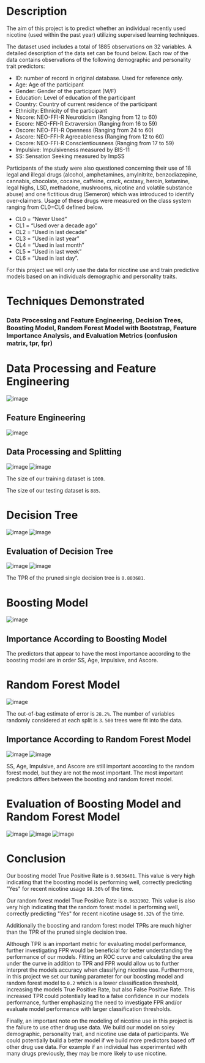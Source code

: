 # Description

The aim of this project is to predict whether an individual recently used nicotine (used within the past year) utilizing supervised learning techniques.

The dataset used includes a total of 1885 observations on 32 variables. A detailed description of the data set can be found below. Each row of the data contains observations of the following demographic and personality trait predictors:

* ID: number of record in original database. Used for reference only.
* Age: Age of the participant
* Gender: Gender of the participant (M/F)
* Education: Level of education of the participant
* Country: Country of current residence of the participant
* Ethnicity: Ethnicity of the participant
* Nscore: NEO-FFI-R Neuroticism (Ranging from 12 to 60)
* Escore: NEO-FFI-R Extraversion (Ranging from 16 to 59)
* Oscore: NEO-FFI-R Openness (Ranging from 24 to 60)
* Ascore: NEO-FFI-R Agreeableness (Ranging from 12 to 60)
* Cscore: NEO-FFI-R Conscientiousness (Ranging from 17 to 59)
* Impulsive: Impulsiveness measured by BIS-11
* SS: Sensation Seeking measured by ImpSS

Participants of the study were also questioned concerning their use of 18 legal and illegal drugs (alcohol, amphetamines, amylnitrite, benzodiazepine, cannabis, chocolate, cocaine, caffeine, crack, ecstasy, heroin, ketamine, legal highs, LSD, methadone, mushrooms, nicotine and volatile substance abuse) and one fictitious drug (Semeron) which was introduced to identify over-claimers. Usage of these drugs were measured on the class system ranging from CL0=CL6 defined below. 

* CL0 = “Never Used”
* CL1 = “Used over a decade ago”
* CL2 = “Used in last decade”
* CL3 = “Used in last year”
* CL4 = “Used in last month”
* CL5 = “Used in last week”
* CL6 = “Used in last day”.

For this project we will only use the data for nicotine use and train predictive models based on an individuals demographic and personality traits. 

# Techniques Demonstrated


### Data Processing and Feature Engineering, Decision Trees, Boosting Model, Random Forest Model with Bootstrap, Feature Importance Analysis, and Evaluation Metrics (confusion matrix, tpr, fpr)


# Data Processing and Feature Engineering

![image](https://github.com/user-attachments/assets/1faede1b-0ef5-40dd-b8f6-5fc026571def)

## Feature Engineering

![image](https://github.com/user-attachments/assets/1c5b8b89-0d07-4695-926d-f6a414b481ba)

## Data Processing and Splitting

![image](https://github.com/user-attachments/assets/fa85f204-7058-4794-9d93-eeff7bb9b07c)
![image](https://github.com/user-attachments/assets/6a59abdb-9190-413b-b90b-a91bbfdda853)

The size of our training dataset is `1000`.

The size of our testing dataset is `885`.

# Decision Tree

![image](https://github.com/user-attachments/assets/90dd35eb-4fb7-470b-88ce-0567438cc873)
![image](https://github.com/user-attachments/assets/8cce5524-20ee-4478-9931-4ccfa6f4b71a)

## Evaluation of Decision Tree

![image](https://github.com/user-attachments/assets/d01aaee8-c95b-4214-997b-91f8091eddcd)
![image](https://github.com/user-attachments/assets/4b235c10-f6ee-41f9-ad8d-5b0422a82d2f)

The TPR of the pruned single decision tree is `0.803681`.

# Boosting Model

![image](https://github.com/user-attachments/assets/a9019c1f-5b27-43f9-b684-b8c3232a87c2)

## Importance According to Boosting Model

The predictors that appear to have the most importance according to the boosting model are in order SS, Age, Impulsive, and Ascore.

# Random Forest Model

![image](https://github.com/user-attachments/assets/c834e623-29b4-47be-a665-b5b44b334dbd)

The out-of-bag estimate of error is `28.2%`. The number of variables randomly considered at each split is `3`. `500` trees were fit into the data. 

## Importance According to Random Forest Model

![image](https://github.com/user-attachments/assets/13495727-6fac-4ec0-a375-87ee0f8f9cf3)
![image](https://github.com/user-attachments/assets/66450431-412b-41fc-9805-b3ec27d631a0)

SS, Age, Impulsive, and Ascore are still important according to the random forest model, but they are not the most important. The most important predictors differs between the boosting and random forest model.

# Evaluation of Boosting Model and Random Forest Model

![image](https://github.com/user-attachments/assets/e29f2108-37ac-44a3-b8a5-749b6f018e2a)
![image](https://github.com/user-attachments/assets/00c037de-4008-4beb-94d0-90ab902f212d)
![image](https://github.com/user-attachments/assets/b6c02aa9-b806-4390-b47e-86b734f07e0e)

# Conclusion

Our boosting model True Positive Rate is `0.9836401`. This value is very high indicating that the boosting model is performing well, correctly predicting "Yes" for recent nicotine usage `98.36%` of the time. 

Our random forest model True Positive Rate is `0.9631902`. This value is also very high indicating that the random forest model is performing well, correctly predicting "Yes" for recent nicotine usage `96.32%` of the time.

Additionally the boosting and random forest model TPRs are much higher than the TPR of the pruned single decision tree.

Although TPR is an important metric for evaluating model performance, further investigating FPR would be beneficial for better understanding the performance of our models. Fitting an ROC curve and calculating the area under the curve in addition to TPR and FPR would allow us to further interpret the models accuracy when classifying nicotine use. Furthermore, in this project we set our tuning parameter for our boosting model and random forest model to `0.2` which is a lower classification threshold, increasing the models True Positive Rate, but also False Positive Rate. This increased TPR could potentially lead to a false confidence in our models performance, further emphasizing the need to investigate FPR and/or evaluate model performance with larger classification thresholds. 

Finally, an important note on the modeling of nicotine use in this project is the failure to use other drug use data. We build our model on soley demographic, personality trait, and nicotine use data of participants. We could potentially build a better model if we build more predictors based off other drug use data. For example if an individual has experimented with many drugs previously, they may be more likely to use nicotine. 



